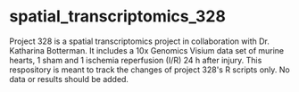 # spatial_transcriptomics_328

Project 328 is a spatial transcriptomics project in collaboration with Dr. Katharina Botterman. It includes a 10x Genomics Visium data set of murine hearts, 1 sham and 1 ischemia reperfusion (I/R) 24 h after injury.
This respository is meant to track the changes of project 328's R scripts only. No data or results should be added.
